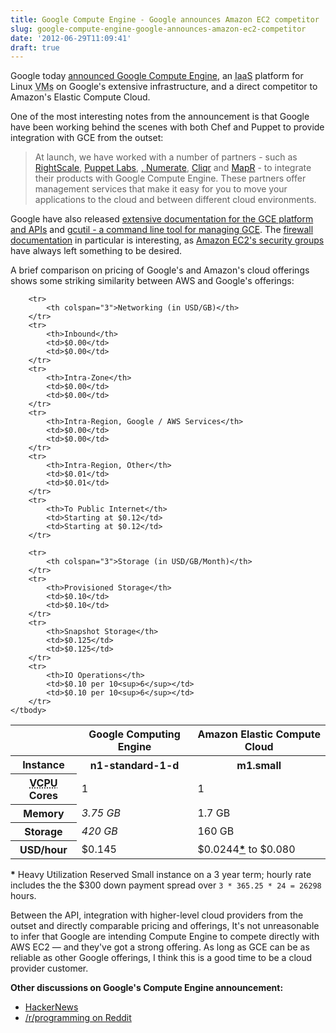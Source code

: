 ```yaml
---
title: Google Compute Engine - Google announces Amazon EC2 competitor
slug: google-compute-engine-google-announces-amazon-ec2-competitor
date: '2012-06-29T11:09:41'
draft: true
---
```


<p>Google today <a href="http://googledevelopers.blogspot.com.au/2012/06/google-compute-engine-computing-without.html" title="Google Compute Engine: Computing without limits">announced Google Compute Engine</a>, an <abbr title="Infrastructure as a Service">IaaS</abbr> platform for Linux <abbr title="Virtual Machines">VMs</abbr> on Google's extensive infrastructure, and a direct competitor to Amazon's Elastic Compute Cloud.</p>

<p>One of the most interesting notes from the announcement is that Google have been working behind the scenes with both Chef and Puppet to provide integration with GCE from the outset:



<!--more-->

<blockquote>At launch, we have worked with a number of partners - such as <a href="http://www.rightscale.com/">RightScale</a>, <a href="http://puppetlabs.com/">Puppet Labs</a>, <a href="http://www.opscode.com/"OpsCode</a>, <a href="http://www.numerate.com/">Numerate</a>, <a href="http://cliqrtech.com/">Cliqr</a> and <a href="http://mapr.com/">MapR</a> - to integrate their products with Google Compute Engine. These partners offer management services that make it easy for you to move your applications to the cloud and between different cloud environments. </blockquote></p>

<p>Google have also released <a href="https://developers.google.com/compute/docs/">extensive documentation for the GCE platform and APIs</a> and <a href="https://developers.google.com/compute/docs/gcutil_setup">gcutil - a command line tool for managing GCE</a>. The <a href="https://developers.google.com/compute/docs/networking#firewalls">firewall documentation</a> in particular is interesting, as <a href="http://docs.amazonwebservices.com/AWSEC2/latest/UserGuide/using-network-security.html">Amazon EC2's security groups</a> have always left something to be desired.</p>

<p>A brief comparison on pricing of Google's and Amazon's cloud offerings shows some striking similarity between AWS and Google's offerings:

<table>
    <thead>
        <tr>
            <th>&nbsp;</th>
            <th>Google Computing Engine</th>
            <th>Amazon Elastic Compute Cloud</th>
        </tr>
    </thead>
    <tbody>
        <tr>
            <th>Instance</th>
            <th>n1-standard-1-d</th>
            <th>m1.small</th>
        </tr>
        <tr>
            <th><abbr title="Virtual CPU">VCPU</abbr> Cores</th>
            <td>1</td>
            <td>1</td>
        </tr>
        <tr>
            <th>Memory</th>
            <td><em>3.75 GB</em></td>
            <td>1.7 GB</td>
        </tr>
        <tr>
            <th>Storage</th>
            <td><em>420 GB</em></td>
            <td>160 GB</td>
        </tr>
        <tr>
            <th>USD/hour</th>
            <td>$0.145</td>
            <td></em>$0.0244<a href="http://www.reedmurphy.net/blog/post/google-compute-engine-google-announces-amazon-ec2-competitor#aws_footnote"><strong>*</strong></a> to $0.080</em></td>
        </tr>

        <tr>
            <th colspan="3">Networking (in USD/GB)</th>
        </tr>
        <tr>
            <th>Inbound</th>
            <td>$0.00</td>
            <td>$0.00</td>
        </tr>
        <tr>
            <th>Intra-Zone</th>
            <td>$0.00</td>
            <td>$0.00</td>
        </tr>
        <tr>
            <th>Intra-Region, Google / AWS Services</th>
            <td>$0.00</td>
            <td>$0.00</td>
        </tr>
        <tr>
            <th>Intra-Region, Other</th>
            <td>$0.01</td>
            <td>$0.01</td>
        </tr>
        <tr>
            <th>To Public Internet</th>
            <td>Starting at $0.12</td>
            <td>Starting at $0.12</td>
        </tr>

        <tr>
            <th colspan="3">Storage (in USD/GB/Month)</th>
        </tr>
        <tr>
            <th>Provisioned Storage</th>
            <td>$0.10</td>
            <td>$0.10</td>
        </tr>
        <tr>
            <th>Snapshot Storage</th>
            <td>$0.125</td>
            <td>$0.125</td>
        </tr>
        <tr>
            <th>IO Operations</th>
            <td>$0.10 per 10<sup>6</sup></td>
            <td>$0.10 per 10<sup>6</sup></td>
        </tr>
    </tbody>
</table>
</p>

<p id="aws_footnote">
<strong>*</strong> Heavy Utilization Reserved Small instance on a 3 year term; hourly rate includes the the $300 down payment spread over <code>3 * 365.25 * 24 = 26298</code> hours. 
</p>

<p>Between the API, integration with higher-level cloud providers from the outset and directly comparable pricing and offerings, It's not unreasonable to infer that Google are intending Compute Engine to compete directly with AWS EC2 &mdash; and they've got a strong offering. As long as GCE can be as reliable as other Google offerings, I think this is a good time to be a cloud provider customer.</p>

<p><strong>Other discussions on Google's Compute Engine announcement:</strong>
<ul>
    <li><a href="http://news.ycombinator.com/item?id=4172922">HackerNews</a></li>
    <li><a href="http://www.reddit.com/r/programming/comments/vr4xw/google_launches_compute_engine/">/r/programming on Reddit</a></li>
</ul>
</p>